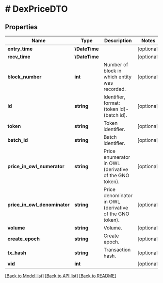 # # DexPriceDTO

## Properties

Name | Type | Description | Notes
------------ | ------------- | ------------- | -------------
**entry_time** | **\DateTime** |  | [optional]
**recv_time** | **\DateTime** |  | [optional]
**block_number** | **int** | Number of block in which entity was recorded. | [optional]
**id** | **string** | Identifier, format: (token id)-(batch id). | [optional]
**token** | **string** | Token identifier. | [optional]
**batch_id** | **string** | Batch identifier. | [optional]
**price_in_owl_numerator** | **string** | Price enumerator in OWL (derivative of the GNO token). | [optional]
**price_in_owl_denominator** | **string** | Price denominator in OWL (derivative of the GNO token). | [optional]
**volume** | **string** | Volume. | [optional]
**create_epoch** | **string** | Create epoch. | [optional]
**tx_hash** | **string** | Transaction hash. | [optional]
**vid** | **int** |  | [optional]

[[Back to Model list]](../../README.md#models) [[Back to API list]](../../README.md#endpoints) [[Back to README]](../../README.md)
